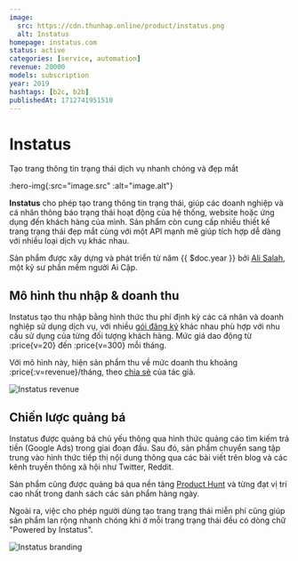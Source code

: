 ```yaml
---
image:
  src: https://cdn.thunhap.online/product/instatus.png
  alt: Instatus
homepage: instatus.com
status: active
categories: [service, automation]
revenue: 20000
models: subscription
year: 2019
hashtags: [b2c, b2b]
publishedAt: 1712741951510
---
```


# Instatus

Tạo trang thông tin trạng thái dịch vụ nhanh chóng và đẹp mắt

:hero-img{:src="image.src" :alt="image.alt"}

__Instatus__ cho phép tạo trang thông tin trạng thái, giúp các doanh nghiệp và cá nhân thông báo trạng thái hoạt động của hệ thống, website hoặc ứng dụng đến khách hàng của mình. Sản phẩm còn cung cấp nhiều thiết kế trang trạng thái đẹp mắt cùng với một API mạnh mẽ giúp tích hợp dễ dàng với nhiều loại dịch vụ khác nhau.

Sản phẩm được xây dựng và phát triển từ năm {{ $doc.year }} bởi [Ali Salah](https://twitter.com/alisalahio), một kỹ sư phần mềm người Ai Cập.

## Mô hình thu nhập & doanh thu

Instatus tạo thu nhập bằng hình thức thu phí định kỳ các cá nhân và doanh nghiệp sử dụng dịch vụ, với nhiều [gói đăng ký](https://instatus.com/pricing) khác nhau phù hợp với nhu cầu sử dụng của từng đối tượng khách hàng. Mức giá dao động từ :price{v=20} đến :price{v=300} mỗi tháng.

Với mô hình này, hiện sản phẩm thu về mức doanh thu khoảng :price{:v=revenue}/tháng, theo [chia sẻ](https://twitter.com/alisalahio/status/1734537107245285554) của tác giả.

![Instatus revenue](https://pbs.twimg.com/media/GBJQJc3XoAAmUW1?format=png)

## Chiến lược quảng bá

Instatus được quảng bá chủ yếu thông qua hình thức quảng cáo tìm kiếm trả tiền (Google Ads) trong giai đoạn đầu. Sau đó, sản phẩm chuyển sang tập trung vào hình thức tiếp thị nội dung thông qua các bài viết trên blog và các kênh truyền thông xã hội như Twitter, Reddit.

Sản phẩm cũng được quảng bá qua nền tảng [Product Hunt](https://www.producthunt.com/posts/instatus) và từng đạt vị trí cao nhất trong danh sách các sản phẩm hàng ngày.

Ngoài ra, việc cho phép người dùng tạo trang trạng thái miễn phí cũng giúp sản phẩm lan rộng nhanh chóng khi ở mỗi trang trạng thái đều có dòng chữ "Powered by Instatus".

![Instatus branding](https://cdn.thunhap.online/product/instatus+marketing.png)

